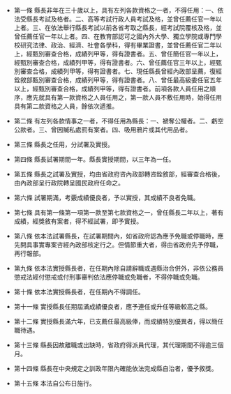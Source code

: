 * 第一條 縣長非年在三十歲以上，具有左列各款資格之一者，不得任用：一、依法受縣長考試及格者。二、高等考試行政人員考試及格，並曾任薦任官一年以上者。三、在依法舉行縣長考試以前各省考取之縣長，經考試院覆核及格，並曾任薦任官一年以上者。四、在教育部認可之國內外大學、獨立學院或專門學校研究法律、政治、經濟、社會各學科，得有畢業證書，並曾任薦任官二年以上，經甄別審查合格，成績列甲等，得有證書者。五、曾任簡任官一年以上，經甄別審查合格，成績列甲等，得有證書者。六、曾任薦任官三年以上，經甄別審查合格，成績列甲等，得有證書者。七、現任縣長曾經內政部呈薦，復經銓敘部甄別審查合格，成績列甲等，得有證書者。八、曾任最高級委任官五年以上，經甄別審查合格，成績列甲等，得有證書者。前項各款人員任用之順序，應先就具有第一款資格之人員任用之，第一款人員不敷任用時，始得任用具有第二款資格之人員，餘依次遞推。

* 第二條 有左列各款情事之一者，不得任用為縣長：一、褫奪公權者。二、虧空公款者。三、曾因贓私處罰有案者。四、吸用鴉片或其代用品者。

* 第三條 縣長之任用，分試署及實授。

* 第四條 縣長試署期間一年。縣長實授期間，以三年為一任。

* 第五條 縣長之試署及實授，均由省政府咨內政部轉咨銓敘部，經審查合格後，由內政部呈行政院轉呈國民政府任命之。

* 第六條 試署期滿，考覈成績優良者，予以實授，其成績不良者免職。

* 第七條 具有第一條第一項第一款至第七款資格之一，曾任縣長二年以上，著有成績，經獎敘有案者，得不經試署，即予實授。

* 第八條 依本法試署縣長，在試署期間內，如省政府認為應予免職或停職時，應先開具事實專案咨經內政部核定行之。但情節重大者，得由省政府先予停職，再行報部。

* 第九條 依本法實授縣長者，在任期內除自請辭職或遇縣治合併外，非依公務員懲戒法經付懲戒或付刑事審判依法應停職或免職者，不得停職或免職。

* 第十條 依本法實授縣長者，在任期內不得調任。

* 第十一條 實授縣長任期屆滿成績優良者，應予連任或升任等級較高之縣。

* 第十二條 實授縣長滿六年，已支薦任最高級俸，而成績特別優異者，得以簡任職待遇。

* 第十三條 縣長因故離職或出缺時，省政府得派員代理，其代理期間不得逾三個月。

* 第十四條 縣長在中央規定之訓政年限內確能依法完成縣自治者，優予敘獎。

* 第十五條 本法自公布日施行。

